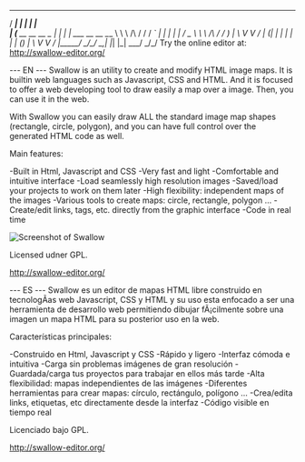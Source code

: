 
   _____                      _   _                    
  / ____|                    | | | |                   
 | (___   __      __   __ _  | | | |   ___   __      __
  \___ \  \ \ /\ / /  / _` | | | | |  / _ \  \ \ /\ / /
  ____) |  \ V  V /  | (_| | | | | | | (_) |  \ V  V / 
 |_____/    \_/\_/    \__,_| |_| |_|  \___/    \_/\_/ 
Try the online editor at: http://swallow-editor.org/
 

 --- EN ---
Swallow is an utility to create and modify HTML image maps. It is builtin web languages such as 
Javascript, CSS and HTML. And it is focused to offer a web developing tool to draw easily a map 
over a image. Then, you can use it in the web.

With Swallow you can easily draw ALL the standard image map shapes (rectangle, circle, polygon), 
and you can have full control over the generated HTML code as well.

Main features:

   -Built in Html, Javascript and CSS
   -Very fast and light
   -Comfortable and intuitive interface
   -Load seamlessly high resolution images
   -Saved/load your projects to work on them later
   -High flexibility: independent maps of the images
   -Various tools to create maps: circle, rectangle, polygon …
   -Create/edit links, tags, etc. directly from the graphic interface
   -Code in real time
   
  ![Screenshot of Swallow](http://swallow-editor.org/en/img/cap2.png)

Licensed udner GPL.

http://swallow-editor.org/

--- ES ---
Swallow es un editor de mapas HTML libre construido en tecnologÃ­as web Javascript, CSS y HTML 
y su uso esta enfocado a ser una herramienta de desarrollo web permitiendo dibujar fÃ¡cilmente 
sobre una imagen un mapa HTML para su posterior uso en la web.

Características principales:

   -Construido en Html, Javascript y CSS
   -Rápido y ligero
   -Interfaz cómoda e intuitiva
   -Carga sin problemas imágenes de gran resolución
   -Guardada/carga tus proyectos para trabajar en ellos más tarde
   -Alta flexibilidad: mapas independientes de las imágenes
   -Diferentes herramientas para crear mapas: círculo, rectángulo, polígono …
   -Crea/edita links, etiquetas, etc directamente desde la interfaz
   -Código visible en tiempo real


Licenciado bajo GPL.

http://swallow-editor.org/
